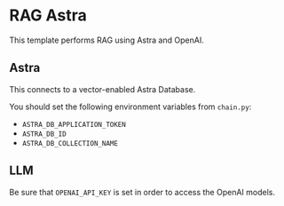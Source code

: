 # RAG Astra

This template performs RAG using Astra and OpenAI.

## Astra

This connects to a vector-enabled Astra Database.

You should set the following environment variables from `chain.py`:

* `ASTRA_DB_APPLICATION_TOKEN`
* `ASTRA_DB_ID`
* `ASTRA_DB_COLLECTION_NAME`

## LLM

Be sure that `OPENAI_API_KEY` is set in order to access the OpenAI models.

